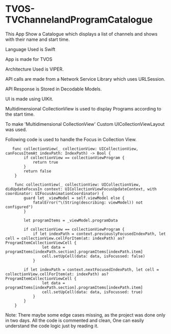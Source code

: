 # TVOS-TVChannelandProgramCatalogue
This App Show a Catalogue which displays a list of channels and shows with their name and start time.

Language Used is Swift

App is made for TVOS

Architecture Used is VIPER. 

API calls are made from a Network Service Library which uses URLSession.

API Response is Stored in Decodable Models.

UI is made using UIKit.

Multidimensional CollectionView is used to display Programs according to the start time.

To make 'Multidimensional CollectionView' Custom UICollectionViewLayout was used.

Following code is used to handle the Focus in Collection View.
```
   func collectionView(_ collectionView: UICollectionView, canFocusItemAt indexPath: IndexPath) -> Bool {
        if collectionView == collectionViewProgram {
            return true
        }
        return false
    }
    
    func collectionView(_ collectionView: UICollectionView, didUpdateFocusIn context: UICollectionViewFocusUpdateContext, with coordinator: UIFocusAnimationCoordinator) {
        guard let _viewModel = self.viewModel else {
            fatalError("\(String(describing: viewModel)) not configured")
        }
        
        let programItems = _viewModel.programData
        
        if collectionView == collectionViewProgram {
            if let indexPath = context.previouslyFocusedIndexPath, let cell = collectionView.cellForItem(at: indexPath) as? ProgramItemCollectionViewCell {
                let data = programItems[indexPath.section].programItems[indexPath.item]
                cell.setUpCell(data: data, isFocussed: false)
            }
            
        if let indexPath = context.nextFocusedIndexPath, let cell = collectionView.cellForItem(at: indexPath) as? ProgramItemCollectionViewCell {
                let data = programItems[indexPath.section].programItems[indexPath.item]
                cell.setUpCell(data: data, isFocussed: true)
            }
        }
    }
```
Note: There maybe some edge cases missing, as the project was done only in two days.
All the code is commented and clean, One can easily understand the code logic just by reading it.

